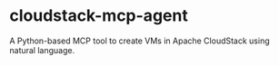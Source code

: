 # cloudstack-mcp-agent
A Python-based MCP tool to create VMs in Apache CloudStack using natural language.
